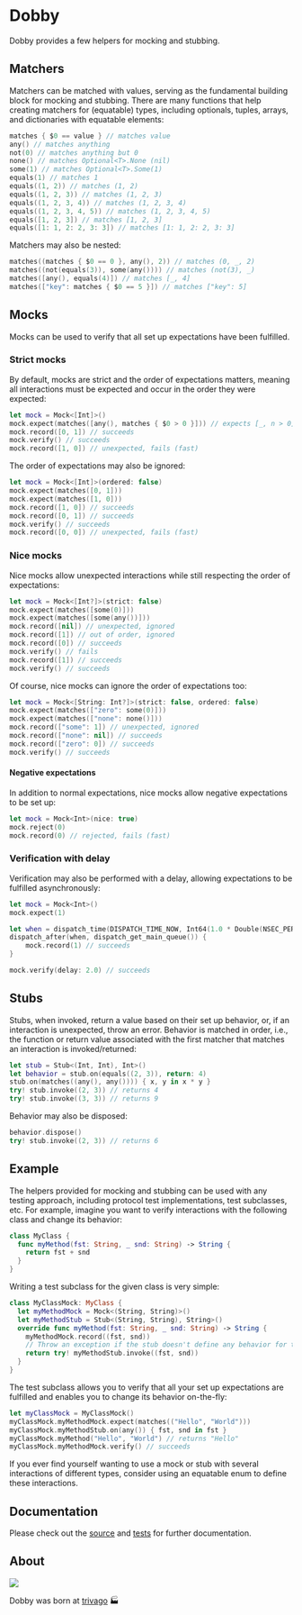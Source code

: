 # Dobby

Dobby provides a few helpers for mocking and stubbing.

## Matchers

Matchers can be matched with values, serving as the fundamental building block for mocking and stubbing. There are many functions that help creating matchers for (equatable) types, including optionals, tuples, arrays, and dictionaries with equatable elements:

```swift
matches { $0 == value } // matches value
any() // matches anything
not(0) // matches anything but 0
none() // matches Optional<T>.None (nil)
some(1) // matches Optional<T>.Some(1)
equals(1) // matches 1
equals((1, 2)) // matches (1, 2)
equals((1, 2, 3)) // matches (1, 2, 3)
equals((1, 2, 3, 4)) // matches (1, 2, 3, 4)
equals((1, 2, 3, 4, 5)) // matches (1, 2, 3, 4, 5)
equals([1, 2, 3]) // matches [1, 2, 3]
equals([1: 1, 2: 2, 3: 3]) // matches [1: 1, 2: 2, 3: 3]
```

Matchers may also be nested:

```swift
matches((matches { $0 == 0 }, any(), 2)) // matches (0, _, 2)
matches((not(equals(3)), some(any()))) // matches (not(3), _)
matches([any(), equals(4)]) // matches [_, 4]
matches(["key": matches { $0 == 5 }]) // matches ["key": 5]
```

## Mocks

Mocks can be used to verify that all set up expectations have been fulfilled.

### Strict mocks

By default, mocks are strict and the order of expectations matters, meaning all interactions must be expected and occur in the order they were expected:

```swift
let mock = Mock<[Int]>()
mock.expect(matches([any(), matches { $0 > 0 }])) // expects [_, n > 0]
mock.record([0, 1]) // succeeds
mock.verify() // succeeds
mock.record([1, 0]) // unexpected, fails (fast)
```

The order of expectations may also be ignored:

```swift
let mock = Mock<[Int]>(ordered: false)
mock.expect(matches([0, 1]))
mock.expect(matches([1, 0]))
mock.record([1, 0]) // succeeds
mock.record([0, 1]) // succeeds
mock.verify() // succeeds
mock.record([0, 0]) // unexpected, fails (fast)
```

### Nice mocks

Nice mocks allow unexpected interactions while still respecting the order of expectations:

```swift
let mock = Mock<[Int?]>(strict: false)
mock.expect(matches([some(0)]))
mock.expect(matches([some(any())]))
mock.record([nil]) // unexpected, ignored
mock.record([1]) // out of order, ignored
mock.record([0]) // succeeds
mock.verify() // fails
mock.record([1]) // succeeds
mock.verify() // succeeds
```

Of course, nice mocks can ignore the order of expectations too:

```swift
let mock = Mock<[String: Int?]>(strict: false, ordered: false)
mock.expect(matches(["zero": some(0)]))
mock.expect(matches(["none": none()]))
mock.record(["some": 1]) // unexpected, ignored
mock.record(["none": nil]) // succeeds
mock.record(["zero": 0]) // succeeds
mock.verify() // succeeds
```

#### Negative expectations

In addition to normal expectations, nice mocks allow negative expectations to be set up:

```swift
let mock = Mock<Int>(nice: true)
mock.reject(0)
mock.record(0) // rejected, fails (fast)
```

### Verification with delay

Verification may also be performed with a delay, allowing expectations to be fulfilled asynchronously:

```swift
let mock = Mock<Int>()
mock.expect(1)

let when = dispatch_time(DISPATCH_TIME_NOW, Int64(1.0 * Double(NSEC_PER_SEC)))
dispatch_after(when, dispatch_get_main_queue()) {
    mock.record(1) // succeeds
}

mock.verify(delay: 2.0) // succeeds
```

## Stubs

Stubs, when invoked, return a value based on their set up behavior, or, if an interaction is unexpected, throw an error. Behavior is matched in order, i.e., the function or return value associated with the first matcher that matches an interaction is invoked/returned:

```swift
let stub = Stub<(Int, Int), Int>()
let behavior = stub.on(equals((2, 3)), return: 4)
stub.on(matches((any(), any()))) { x, y in x * y }
try! stub.invoke((2, 3)) // returns 4
try! stub.invoke((3, 3)) // returns 9
```

Behavior may also be disposed:

```swift
behavior.dispose()
try! stub.invoke((2, 3)) // returns 6
```

## Example

The helpers provided for mocking and stubbing can be used with any testing approach, including protocol test implementations, test subclasses, etc. For example, imagine you want to verify interactions with the following class and change its behavior:

```swift
class MyClass {
  func myMethod(fst: String, _ snd: String) -> String {
    return fst + snd
  }
}
```

Writing a test subclass for the given class is very simple:

```swift
class MyClassMock: MyClass {
  let myMethodMock = Mock<(String, String)>()
  let myMethodStub = Stub<(String, String), String>()
  override func myMethod(fst: String, _ snd: String) -> String {
    myMethodMock.record((fst, snd))
    // Throw an exception if the stub doesn't define any behavior for the interaction.
    return try! myMethodStub.invoke((fst, snd))
  }
}
```

The test subclass allows you to verify that all your set up expectations are fulfilled and enables you to change its behavior on-the-fly:

```swift
let myClassMock = MyClassMock()
myClassMock.myMethodMock.expect(matches(("Hello", "World")))
myClassMock.myMethodStub.on(any()) { fst, snd in fst }
myClassMock.myMethod("Hello", "World") // returns "Hello"
myClassMock.myMethodMock.verify() // succeeds
```

If you ever find yourself wanting to use a mock or stub with several interactions of different types, consider using an equatable enum to define these interactions.

## Documentation

Please check out the [source](https://github.com/trivago/Dobby/tree/master/Dobby) and [tests](https://github.com/trivago/Dobby/tree/master/DobbyTests) for further documentation.

## About

![](https://cloud.githubusercontent.com/assets/926377/8927635/28afa5de-3519-11e5-8d50-4f474eb2a57f.gif)

Dobby was born at [trivago](http://www.trivago.com) 🏭
